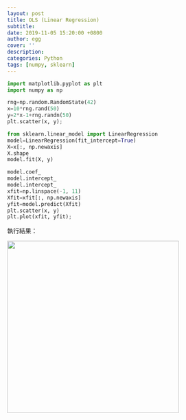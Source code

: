 ```yaml
---
layout: post
title: OLS (Linear Regression)
subtitle:
date: 2019-11-05 15:20:00 +0800
author: egg
cover: ''
description:
categories: Python
tags: [numpy, sklearn] 
---
```



```python
import matplotlib.pyplot as plt
import numpy as np

rng=np.random.RandomState(42)
x=10*rng.rand(50)
y=2*x-1+rng.randn(50)
plt.scatter(x, y);

from sklearn.linear_model import LinearRegression
model=LinearRegression(fit_intercept=True)
X=x[:, np.newaxis]
X.shape
model.fit(X, y)

model.coef_
model.intercept_
model.intercept_
xfit=np.linspace(-1, 11)
Xfit=xfit[:, np.newaxis]
yfit=model.predict(Xfit)
plt.scatter(x, y)
plt.plot(xfit, yfit);
````


執行結果：

<img src="https://doltegg.github.io/coding/assets/img/2019/ols.png" style="width:400px"/>
